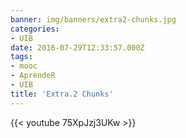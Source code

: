 ```yaml
---
banner: img/banners/extra2-chunks.jpg
categories:
- UIB
date: 2016-07-29T12:33:57.000Z
tags:
- mooc
- AprendeR
- UIB
title: 'Extra.2 Chunks'
---
```




{{< youtube 75XpJzj3UKw >}}
